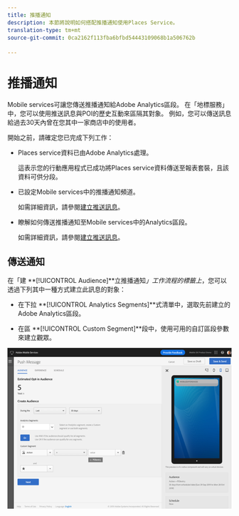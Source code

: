 ```yaml
---
title: 推播通知
description: 本節將說明如何搭配推播通知使用Places Service。
translation-type: tm+mt
source-git-commit: 0ca2162f113fba6bfbd54443109068b1a506762b

---
```



# 推播通知

Mobile services可讓您傳送推播通知給Adobe Analytics區段。 在「地標服務」中，您可以使用推送訊息與POI的歷史互動來區隔其對象。 例如，您可以傳送訊息給過去30天內曾在您其中一家商店中的使用者。

開始之前，請確定您已完成下列工作：

* Places service資料已由Adobe Analytics處理。

   這表示您的行動應用程式已成功將Places service資料傳送至報表套裝，且該資料可供分段。

* 已設定Mobile services中的推播通知頻道。

   如需詳細資訊，請參閱[建立推送訊息](https://docs.adobe.com/content/help/en/mobile-services/using/manage-app-settings-ug/configuring-app/prerequisites-push-messaging.html)。

* 瞭解如何傳送推播通知至Mobile services中的Analytics區段。

   如需詳細資訊，請參閱[建立推送訊息](https://docs.adobe.com/content/help/en/mobile-services/using/messaging-ug/push-messages/t-create-push-message.html)。

## 傳送通知

在「建 **[!UICONTROL Audience]**立推播通知&#x200B;*」工作流程的標籤上*，您可以透過下列其中一種方式建立此訊息的對象：

* 在下拉 **[!UICONTROL Analytics Segments]**式清單中，選取先前建立的Adobe Analytics區段。

* 在區 **[!UICONTROL Custom Segment]**段中，使用可用的自訂區段參數來建立觀眾。

![設定推播訊息](/help/assets/push-set-up.png)
